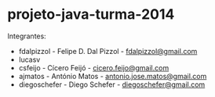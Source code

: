 ﻿# projeto-java-turma-2014

Integrantes:

* fdalpizzol - Felipe D. Dal Pizzol - fdalpizzol@gmail.com
* lucasv
* csfeijo - Cícero Feijó - cicero.feijo@gmail.com
* ajmatos - António Matos - antonio.jose.matos@gmail.com
* diegoschefer - Diego Schefer - diegoschefer@gmail.com
